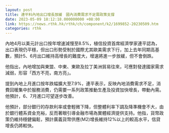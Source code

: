 ```yaml
---
layout: post
title: 連平料內地出口增長放緩　國內消費需求不足需政策支撐
date: 2023-05-09 18:12:18.000000000 +08:00
link: https://news.rthk.hk/rthk/ch/component/k2/1699852-20230509.htm
categories: rthk
---
```


內地4月以美元計出口按年增速減慢至8.5%，植信投資首席經濟學家連平認為，出口表現仍平穩，但出口形勢受制於國際尤其歐美需求下行，加上去年同期高基數，預計5、6月出口維持高增長的難度大，增速將進一步放緩，但不會倒跌。

他指出，內地增加與東盟、中東、東歐及拉丁美洲貿易往來，可應對發達國家需求減弱，形容「西方不亮，南方亮」。

提到內地上月進口按年跌幅擴大至7.9%，連平表示，反映內地消費需求不足，消費回暖集中於服務消費，仍需要一系列政策推動生產及投資加快增長，帶動內需。他預計，6、7月進口可望逐步改善。

他預計，部分銀行的存款利率或會輕微下降，但整體利率下調及降準機會不大，由於銀行體系資金充裕，反而著眼引導金融市場為實體經濟提供支持。他指，貨幣政策仍維持穩健偏鬆，預計廣義貨幣供應(M2)增長維持12%以上的較高水平，信貸增長仍將較快。
